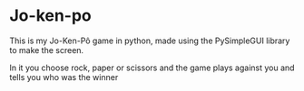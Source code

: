 # Jo-ken-po

This is my Jo-Ken-Pô game in python, made using the PySimpleGUI library to make the screen.

In it you choose rock, paper or scissors and the game plays against you and tells you who was the winner
